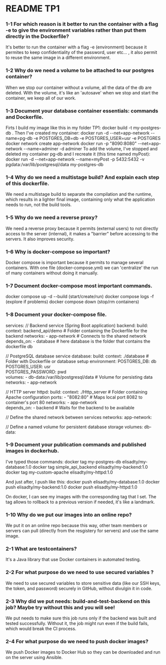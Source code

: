 # README TP1

### 1-1 For which reason is it better to run the container with a flag -e to give the environment variables rather than put them directly in the Dockerfile?
It's better to run the container with a flag -e (environment) because it permites to keep confidentiality of the password, user etc... , it also permit to reuse the same image in a different environment.

### 1-2 Why do we need a volume to be attached to our postgres container?
When we stop our container without a volume, all the data of the db are deleted. With the volume, it's like an 'autosave' when we stop and start the container, we keep all of our work.

### 1-3 Document your database container essentials: commands and Dockerfile.
Firts I build my image like this in my folder TP1: docker build -t my-postgres-db .
Then I've created my container: docker run -d --net=app-network --name=pg-db -e POSTGRES_DB=db -e POSTGRES_USER=usr -e POSTGRES
docker network create app-network
docker run -p "8090:8080" --net=app-network --name=adminer -d adminer
To add the volume, I've stopped and deleted my container pg-db and I recreate it (this time named myPost): docker run -d --net=app-network --name=myPost -p 5432:5432 -v pgdata:/var/lib/postgresql/data my-postgres-db

### 1-4 Why do we need a multistage build? And explain each step of this dockerfile.
We need a multistage build to separate the compilation and the runtime, which results in a lighter final image, containing only what the application needs to run, not the build tools.

### 1-5 Why do we need a reverse proxy?
We need a reverse proxy because it permits (external users) to not directly access to the server (internal), it makes a "barrier" before accessing to the servers. It also improves security.

### 1-6 Why is docker-compose so important?
Docker compose is important because it permits to manage several containers. With one file (docker-compose.yml) we can 'centralize' the run of many containers without doing it manually.

### 1-7 Document docker-compose most important commands.
docker compose up -d --build (start/create/run)
docker compose logs -f (explore if problems)
docker compose down (stop/rm containers)

### 1-8 Document your docker-compose file.

services:
  // Backend service (Spring Boot application)
  backend:
    build:
      context: backend_api/demo  # Folder containing the Dockerfile for the backend
    networks:
      - app-network              # Connects to the shared network
    depends_on:
      - database                 # here database is the folder that contains the dockerfile db

  // PostgreSQL database service
  database:
    build:
      context: ./database        # Folder with Dockerfile or database setup
    environment:
      POSTGRES_DB: db           
      POSTGRES_USER: usr         
      POSTGRES_PASSWORD: pwd     
    volumes:
      - db-data:/var/lib/postgresql/data  # Volume for persisting data
    networks:
      - app-network              

  // HTTP server
  httpd:
    build:
      context: ./Http_server     # Folder containing Apache configuration
    ports:
      - "8082:80"                # Maps local port 8082 to container's port 80
    networks:
      - app-network              
    depends_on:
      - backend                  # Waits for the backend to be available

// Define the shared network between services
networks:
  app-network:

// Define a named volume for persistent database storage
volumes:
  db-data:


### 1-9 Document your publication commands and published images in dockerhub.
I've typed those commands: 
docker tag my-postgres-db elisadty/my-database:1.0
docker tag simple_api_backend elisadty/my-backend:1.0
docker tag my-custom-apache elisadty/my-httpd:1.0

And just after, I push like this:
docker push elisadty/my-database:1.0
docker push elisadty/my-backend:1.0
docker push elisadty/my-httpd:1.0

On docker, I can see my images with the corresponding tag that I set. The tag allows to rollback to a previous version if needed, it's like a landmark.

### 1-10 Why do we put our images into an online repo?
We put it on an online repo because this way, other team members or servers can pull (directly from the resgistery for servers) and use the same image.

### 2-1 What are testcontainers?
It's a Java library that use Docker containers in automated testing. 

### 2-2 For what purpose do we need to use secured variables ?
We need to use secured variables to store sensitive data (like our SSH keys, the token, and password) securely in GitHub, without divulgin it in code.

### 2-3 Why did we put needs: build-and-test-backend on this job? Maybe try without this and you will see!
We put needs to make sure this job runs only if the backend was built and tested successfully. Without it, the job might run even if the build fails, which would break the CI process.

### 2-4 For what purpose do we need to push docker images?
We push Docker images to Docker Hub so they can be downloaded and run on the server using Ansible.


